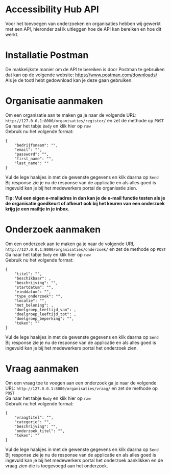 # Accessibility Hub API

Voor het toevoegen van onderzoeken en organisaties hebben wij gewerkt met een API, hieronder zal ik uitleggen hoe de API kan bereiken en hoe dit werkt.

# Installatie Postman

De makkelijkste manier om de API te bereiken is door Postman te gebruiken dat kan op de volgende website: https://www.postman.com/downloads/ <br/>
Als je de tootl hebt gedownload kan je deze gaan gebruiken.

# Organisatie aanmaken

Om een organisatie aan te maken ga je naar de volgende URL: ```http://127.0.0.1:8000/organisaties/register/``` en zet de methode op ```POST``` <br/>
Ga naar het tabje ```Body``` en klik hier op ```raw``` <br/>
Gebruik nu het volgende format: <br/>
```
{
    "bedrijfsnaam": "",
    "email": "",
    "password": "",
    "first_name": "",
    "last_name": ""
}
```
Vul de lege haakjes in met de gewenste gegevens en klik daarna op ```Send``` <br/>
Bij response zie je nu de response van de applicatie en als alles goed is ingevuld kan je bij het medewerkers portal de organisatie zien. <br/>

<b>Tip: Vul een eigen e-mailadres in dan kan je de e-mail functie testen als je de organisatie goedkeurt of afkeurt ook bij het keuren van een onderzoek krijg je een mailtje in je inbox.</b>

# Onderzoek aanmaken

Om een onderzoek aan te maken ga je naar de volgende URL: ```http://127.0.0.1:8000/organisaties/onderzoek/``` en zet de methode op ```POST``` <br/>
Ga naar het tabje ```Body``` en klik hier op ```raw``` <br/>
Gebruik nu het volgende format: <br/>
```
{
    "titel": "",
    "beschikbaar": ,
    "beschrijving": "",
    "startdatum": "",
    "einddatum": "",
    "type_onderzoek": "",
    "locatie": "",
    "met_beloning": ,
    "doelgroep_leeftijd_van": ,
    "doelgroep_leeftijd_tot": ,
    "doelgroep_beperking": "",
    "token": ""
}
```
Vul de lege haakjes in met de gewenste gegevens en klik daarna op ```Send``` <br/>
Bij response zie je nu de response van de applicatie en als alles goed is ingevuld kan je bij het medewerkers portal het onderzoek zien. <br/>

# Vraag aanmaken

Om een vraag toe te voegen aan een onderzoek ga je naar de volgende URL: ```http://127.0.0.1:8000/organisaties/vraag/``` en zet de methode op ```POST``` <br/>
Ga naar het tabje ```Body``` en klik hier op ```raw``` <br/>
Gebruik nu het volgende format: <br/>
```
{
    "vraagtitel": "",
    "categorie": "",
    "beschrijving": "",
    "onderzoek_titel": "",
    "token": ""
}
```
Vul de lege haakjes in met de gewenste gegevens en klik daarna op ```Send``` <br/>
Bij response zie je nu de response van de applicatie en als alles goed is ingevuld kan je bij het medewerkers portal het onderzoek aanklikken en de vraag zien die is toegevoegd aan het onderzoek. <br/>
